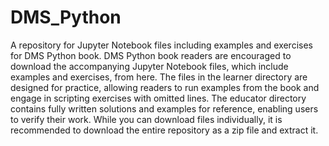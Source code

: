 # DMS_Python
A repository for Jupyter Notebook files including examples and exercises for DMS Python book.
DMS Python book readers are encouraged to download the accompanying Jupyter Notebook files, which include examples and exercises, from here. 
The files in the learner directory are designed for practice, allowing readers to run examples from the book and engage in scripting exercises with omitted lines. The educator directory contains fully written solutions and examples for reference, enabling users to verify their work.
While you can download files individually, it is recommended to download the entire repository as a zip file and extract it.
